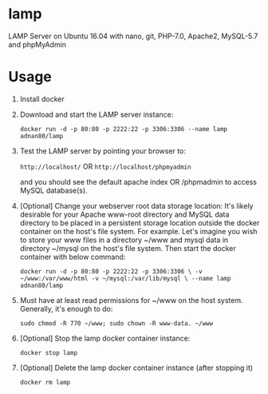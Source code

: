 # lamp
LAMP Server on Ubuntu 16.04 with nano, git, PHP-7.0, Apache2, MySQL-5.7 and phpMyAdmin

# Usage

1. Install docker

2. Download and start the LAMP server instance:
   
      `docker run -d -p 80:80 -p 2222:22 -p 3306:3306 --name lamp adnan80/lamp`

3. Test the LAMP server by pointing your browser to:

      `http://localhost/` OR `http://localhost/phpmyadmin`

   and you should see the default apache index OR /phpmadmin to access MySQL database(s).

4. [Optional] Change your webserver root data storage location:
It's likely desirable for your Apache www-root directory and MySQL data directory to be placed in a persistent storage location outside the docker container on the host's file system. For example. Let's imagine you wish to store your www files in a directory ~/www and mysql data in directory ~/mysql on the host's file system. Then start the docker container with below command:

      `docker run -d -p 80:80 -p 2222:22 -p 3306:3306 \
      -v ~/www:/var/www/html -v ~/mysql:/var/lib/mysql \
      --name lamp adnan80/lamp`

5. Must have at least read permissions for ~/www on the host system. Generally, it's enough to do:

      `sudo chmod -R 770 ~/www; sudo chown -R www-data. ~/www`

6. [Optional] Stop the lamp docker container instance:

      `docker stop lamp`

7. [Optional] Delete the lamp docker container instance (after stopping it)

      `docker rm lamp`
